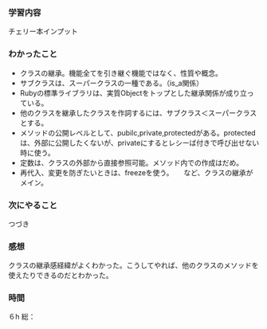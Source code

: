 ### 学習内容
チェリー本インプット
### わかったこと
- クラスの継承。機能全てを引き継ぐ機能ではなく、性質や概念。
- サブクラスは、スーパークラスの一種である。（is_a関係）
- Rubyの標準ライブラリは、実質Objectをトップとした継承関係が成り立っている。
- 他のクラスを継承したクラスを作詞するには、サブクラス＜スーパークラスとする。
- メソッドの公開レベルとして、pubilc,private,protectedがある。protectedは、外部に公開したくないが、privateにするとレシーば付きで呼び出せない時に使う。
- 定数は、クラスの外部から直接参照可能。メソッド内での作成はだめ。
- 再代入、変更を防ぎたいときは、freezeを使う。　　など、クラスの継承がメイン。
### 次にやること
つづき
### 感想
クラスの継承感経緯がよくわかった。こうしてやれば、他のクラスのメソッドを使えたりできるのだとわかった。
### 時間
６h
総：
